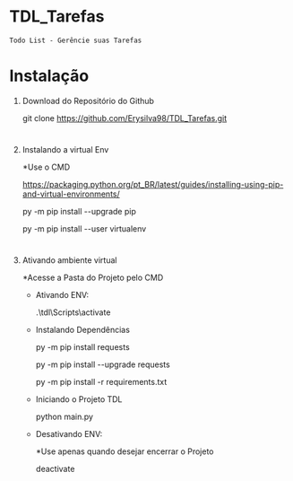 # TDL_Tarefas
    Todo List - Gerêncie suas Tarefas


# Instalação 

1. Download do Repositório do Github

    git clone https://github.com/Erysilva98/TDL_Tarefas.git
#
2. Instalando a virtual Env

    *Use o CMD

    https://packaging.python.org/pt_BR/latest/guides/installing-using-pip-and-virtual-environments/

    py -m pip install --upgrade pip

    py -m pip install --user virtualenv
#
3. Ativando ambiente virtual 

    *Acesse a Pasta do Projeto pelo CMD

    - Ativando ENV:

        .\tdl\Scripts\activate

    - Instalando Dependências

        py -m pip install requests

        py -m pip install --upgrade requests

        py -m pip install -r requirements.txt
    
    - Iniciando o Projeto TDL

        python main.py

    - Desativando ENV:

        *Use apenas quando desejar encerrar o Projeto

        deactivate
